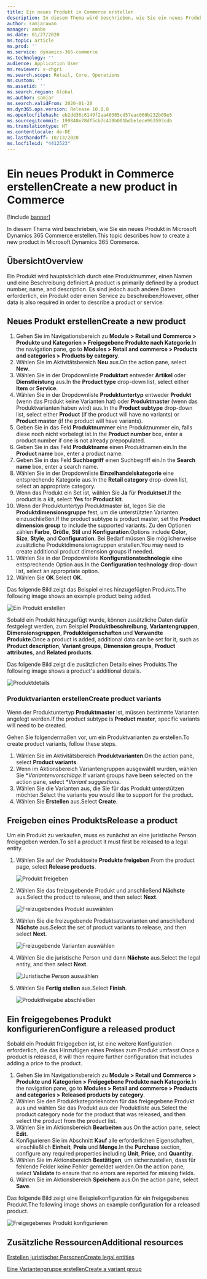 ```yaml
---
title: Ein neues Produkt in Commerce erstellen
description: In diesem Thema wird beschrieben, wie Sie ein neues Produkt in Microsoft Dynamics 365 Commerce erstellen.
author: samjarawan
manager: annbe
ms.date: 01/27/2020
ms.topic: article
ms.prod: ''
ms.service: dynamics-365-commerce
ms.technology: ''
audience: Application User
ms.reviewer: v-chgri
ms.search.scope: Retail, Core, Operations
ms.custom: ''
ms.assetid: ''
ms.search.region: Global
ms.author: samjar
ms.search.validFrom: 2020-01-20
ms.dyn365.ops.version: Release 10.0.8
ms.openlocfilehash: eb2dd36c6149f2aa40305cd57eac060b232b09e5
ms.sourcegitcommit: 199848e78df5cb7c439b001bdbe1ece963593cdb
ms.translationtype: HT
ms.contentlocale: de-DE
ms.lasthandoff: 10/13/2020
ms.locfileid: "4412523"
---
```

# <a name="create-a-new-product-in-commerce"></a><span data-ttu-id="f730e-103">Ein neues Produkt in Commerce erstellen</span><span class="sxs-lookup"><span data-stu-id="f730e-103">Create a new product in Commerce</span></span>


[!include [banner](includes/banner.md)]

<span data-ttu-id="f730e-104">In diesem Thema wird beschrieben, wie Sie ein neues Produkt in Microsoft Dynamics 365 Commerce erstellen.</span><span class="sxs-lookup"><span data-stu-id="f730e-104">This topic describes how to create a new product in Microsoft Dynamics 365 Commerce.</span></span>

## <a name="overview"></a><span data-ttu-id="f730e-105">Übersicht</span><span class="sxs-lookup"><span data-stu-id="f730e-105">Overview</span></span>

<span data-ttu-id="f730e-106">Ein Produkt wird hauptsächlich durch eine Produktnummer, einen Namen und eine Beschreibung definiert.</span><span class="sxs-lookup"><span data-stu-id="f730e-106">A product is primarily defined by a product number, name, and description.</span></span> <span data-ttu-id="f730e-107">Es sind jedoch auch andere Daten erforderlich, ein Produkt oder einen Service zu beschreiben:</span><span class="sxs-lookup"><span data-stu-id="f730e-107">However, other data is also required in order to describe a product or service:</span></span>

## <a name="create-a-new-product"></a><span data-ttu-id="f730e-108">Neues Produkt erstellen</span><span class="sxs-lookup"><span data-stu-id="f730e-108">Create a new product</span></span>

1. <span data-ttu-id="f730e-109">Gehen Sie im Navigationsbereich zu **Module \> Retail und Commerce \> Produkte und Kategorien \> Freigegebene Produkte nach Kategorie**.</span><span class="sxs-lookup"><span data-stu-id="f730e-109">In the navigation pane, go to **Modules \> Retail and commerce \> Products and categories \> Products by category**.</span></span>
1. <span data-ttu-id="f730e-110">Wählen Sie im Aktivitätsbereich **Neu** aus.</span><span class="sxs-lookup"><span data-stu-id="f730e-110">On the action pane, select **New**.</span></span>
1. <span data-ttu-id="f730e-111">Wählen Sie in der Dropdownliste **Produktart** entweder **Artikel** oder **Dienstleistung** aus.</span><span class="sxs-lookup"><span data-stu-id="f730e-111">In the **Product type** drop-down list, select either **Item** or **Service**.</span></span>
1. <span data-ttu-id="f730e-112">Wählen Sie in der Dropdownliste **Produktuntertyp** entweder **Produkt** (wenn das Produkt keine Varianten hat) oder **Produktmaster** (wenn das Produktvarianten haben wird) aus.</span><span class="sxs-lookup"><span data-stu-id="f730e-112">In the **Product subtype** drop-down list, select either **Product** (if the product will have no variants) or **Product master** (if the product will have variants).</span></span>
1. <span data-ttu-id="f730e-113">Geben Sie in das Feld **Produktnummer** eine Produktnummer ein, falls diese noch nicht vorbelegt ist.</span><span class="sxs-lookup"><span data-stu-id="f730e-113">In the **Product number** box, enter a product number if one is not already prepopulated.</span></span>
1. <span data-ttu-id="f730e-114">Geben Sie in das Feld **Produktname** einen Produktnamen ein.</span><span class="sxs-lookup"><span data-stu-id="f730e-114">In the **Product name** box, enter a product name.</span></span>
1. <span data-ttu-id="f730e-115">Geben Sie in das Feld **Suchbegriff** einen Suchbegriff ein.</span><span class="sxs-lookup"><span data-stu-id="f730e-115">In the **Search name** box, enter a search name.</span></span>
1. <span data-ttu-id="f730e-116">Wählen Sie in der Dropdownliste **Einzelhandelskategorie** eine entsprechende Kategorie aus.</span><span class="sxs-lookup"><span data-stu-id="f730e-116">In the **Retail category** drop-down list, select an appropriate category.</span></span>
1. <span data-ttu-id="f730e-117">Wenn das Produkt ein Set ist, wählen Sie **Ja** für **Produktset**.</span><span class="sxs-lookup"><span data-stu-id="f730e-117">If the product is a kit, select **Yes** for **Product kit**.</span></span>
1. <span data-ttu-id="f730e-118">Wenn der Produktuntertyp Produktmaster ist, legen Sie die **Produktdimensionsgruppe** fest, um die unterstützten Varianten einzuschließen.</span><span class="sxs-lookup"><span data-stu-id="f730e-118">If the product subtype is product master, set the **Product dimension group** to include the supported variants.</span></span> <span data-ttu-id="f730e-119">Zu den Optionen zählen **Farbe**, **Größe**, **Stil** und **Konfiguration**.</span><span class="sxs-lookup"><span data-stu-id="f730e-119">Options include **Color**, **Size**, **Style**, and **Configuration**.</span></span> <span data-ttu-id="f730e-120">Bei Bedarf müssen Sie möglicherweise zusätzliche Produktdimensionsgruppen erstellen.</span><span class="sxs-lookup"><span data-stu-id="f730e-120">You may need to create additional product dimension groups if needed.</span></span>
1. <span data-ttu-id="f730e-121">Wählen Sie in der Dropdownliste **Konfigurationstechnologie** eine entsprechende Option aus.</span><span class="sxs-lookup"><span data-stu-id="f730e-121">In the **Configuration technology** drop-down list, select an appropriate option.</span></span>
1. <span data-ttu-id="f730e-122">Wählen Sie **OK**.</span><span class="sxs-lookup"><span data-stu-id="f730e-122">Select **OK**.</span></span>

<span data-ttu-id="f730e-123">Das folgende Bild zeigt das Beispiel eines hinzugefügten Produkts.</span><span class="sxs-lookup"><span data-stu-id="f730e-123">The following image shows an example product being added.</span></span>

![Ein Produkt erstellen](media/create-new-product.png)

<span data-ttu-id="f730e-125">Sobald ein Produkt hinzugefügt wurde, können zusätzliche Daten dafür festgelegt werden, zum Beispiel **Produktbeschreibung**, **Variantengruppen**, **Dimensionsgruppen**, **Produkteigenschaften** und **Verwandte Produkte**.</span><span class="sxs-lookup"><span data-stu-id="f730e-125">Once a product is added, additional data can be set for it, such as **Product description**, **Variant groups**, **Dimension groups**, **Product attributes**, and **Related products**.</span></span>

<span data-ttu-id="f730e-126">Das folgende Bild zeigt die zusätzlichen Details eines Produkts.</span><span class="sxs-lookup"><span data-stu-id="f730e-126">The following image shows a product's additional details.</span></span>

![Produktdetails](media/create-new-product-2.png)

### <a name="create-product-variants"></a><span data-ttu-id="f730e-128">Produktvarianten erstellen</span><span class="sxs-lookup"><span data-stu-id="f730e-128">Create product variants</span></span>

<span data-ttu-id="f730e-129">Wenn der Produktuntertyp **Produktmaster** ist, müssen bestimmte Varianten angelegt werden.</span><span class="sxs-lookup"><span data-stu-id="f730e-129">If the product subtype is **Product master**, specific variants will need to be created.</span></span> 

<span data-ttu-id="f730e-130">Gehen Sie folgendermaßen vor, um ein Produktvarianten zu erstellen.</span><span class="sxs-lookup"><span data-stu-id="f730e-130">To create product variants, follow these steps.</span></span>

1. <span data-ttu-id="f730e-131">Wählen Sie im Aktivitätsbereich **Produktvarianten**.</span><span class="sxs-lookup"><span data-stu-id="f730e-131">On the action pane, select **Product variants**.</span></span>
1. <span data-ttu-id="f730e-132">Wenn im Aktionsbereich Variantengruppen ausgewählt wurden, wählen Sie \**Variantenvorschläge*.</span><span class="sxs-lookup"><span data-stu-id="f730e-132">If variant groups have been selected on the action pane, select \**Variant suggestions*.</span></span>
1. <span data-ttu-id="f730e-133">Wählen Sie die Varianten aus, die Sie für das Produkt unterstützen möchten.</span><span class="sxs-lookup"><span data-stu-id="f730e-133">Select the variants you would like to support for the product.</span></span>
1. <span data-ttu-id="f730e-134">Wählen Sie **Erstellen** aus.</span><span class="sxs-lookup"><span data-stu-id="f730e-134">Select **Create**.</span></span>

## <a name="release-a-product"></a><span data-ttu-id="f730e-135">Freigeben eines Produkts</span><span class="sxs-lookup"><span data-stu-id="f730e-135">Release a product</span></span>

<span data-ttu-id="f730e-136">Um ein Produkt zu verkaufen, muss es zunächst an eine juristische Person freigegeben werden.</span><span class="sxs-lookup"><span data-stu-id="f730e-136">To sell a product it must first be released to a legal entity.</span></span>

1. <span data-ttu-id="f730e-137">Wählen Sie auf der Produktseite **Produkte freigeben**.</span><span class="sxs-lookup"><span data-stu-id="f730e-137">From the product page, select **Release products**.</span></span>

    ![Produkt freigeben](media/create-new-product-3.png)

1. <span data-ttu-id="f730e-139">Wählen Sie das freizugebende Produkt und anschließend **Nächste** aus.</span><span class="sxs-lookup"><span data-stu-id="f730e-139">Select the product to release, and then select **Next**.</span></span>

    ![Freizugebendes Produkt auswählen](media/create-new-product-4.png)

1. <span data-ttu-id="f730e-141">Wählen Sie die freizugebende Produktsatzvarianten und anschließend **Nächste** aus.</span><span class="sxs-lookup"><span data-stu-id="f730e-141">Select the set of product variants to release, and then select **Next**.</span></span>

    ![Freizugebende Varianten auswählen](media/create-new-product-5.png)

1. <span data-ttu-id="f730e-143">Wählen Sie die juristische Person und dann **Nächste** aus.</span><span class="sxs-lookup"><span data-stu-id="f730e-143">Select the legal entity, and then select **Next**.</span></span>

    ![Juristische Person auswählen](media/create-new-product-6.png)

1. <span data-ttu-id="f730e-145">Wählen Sie **Fertig stellen** aus.</span><span class="sxs-lookup"><span data-stu-id="f730e-145">Select **Finish**.</span></span>

    ![Produktfreigabe abschließen](media/create-new-product-7.png)

## <a name="configure-a-released-product"></a><span data-ttu-id="f730e-147">Ein freigegebenes Produkt konfigurieren</span><span class="sxs-lookup"><span data-stu-id="f730e-147">Configure a released product</span></span>

<span data-ttu-id="f730e-148">Sobald ein Produkt freigegeben ist, ist eine weitere Konfiguration erforderlich, die das Hinzufügen eines Preises zum Produkt umfasst.</span><span class="sxs-lookup"><span data-stu-id="f730e-148">Once a product is released, it will then require further configuration that includes adding a price to the product.</span></span>

1. <span data-ttu-id="f730e-149">Gehen Sie im Navigationsbereich zu **Module \> Retail und Commerce \> Produkte und Kategorien \> Freigegebene Produkte nach Kategorie**.</span><span class="sxs-lookup"><span data-stu-id="f730e-149">In the navigation pane, go to **Modules \> Retail and commerce \> Products and categories \> Released products by category**.</span></span>
1. <span data-ttu-id="f730e-150">Wählen Sie den Produktkategorieknoten für das freigegebene Produkt aus und wählen Sie das Produkt aus der Produktliste aus.</span><span class="sxs-lookup"><span data-stu-id="f730e-150">Select the product category node for the product that was released, and then select the product from the product list.</span></span>
1. <span data-ttu-id="f730e-151">Wählen Sie im Aktionsbereich **Bearbeiten** aus.</span><span class="sxs-lookup"><span data-stu-id="f730e-151">On the action pane, select **Edit**.</span></span>
1. <span data-ttu-id="f730e-152">Konfigurieren Sie im Abschnitt **Kauf** alle erforderlichen Eigenschaften, einschließlich **Einheit**, **Preis** und **Menge**.</span><span class="sxs-lookup"><span data-stu-id="f730e-152">In the **Purchase** section, configure any required properties including **Unit**, **Price**,  and **Quantity**.</span></span>
1. <span data-ttu-id="f730e-153">Wählen Sie im Aktionsbereich **Bestätigen**, um sicherzustellen, dass für fehlende Felder keine Fehler gemeldet werden.</span><span class="sxs-lookup"><span data-stu-id="f730e-153">On the action pane, select **Validate** to ensure that no errors are reported for missing fields.</span></span>
1. <span data-ttu-id="f730e-154">Wählen Sie im Aktionsbereich **Speichern** aus.</span><span class="sxs-lookup"><span data-stu-id="f730e-154">On the action pane, select **Save**.</span></span>

<span data-ttu-id="f730e-155">Das folgende Bild zeigt eine Beispielkonfiguration für ein freigegebenes Produkt.</span><span class="sxs-lookup"><span data-stu-id="f730e-155">The following image shows an example configuration for a released product.</span></span>

![Freigegebenes Produkt konfigurieren](media/create-new-product-8.png)

## <a name="additional-resources"></a><span data-ttu-id="f730e-157">Zusätzliche Ressourcen</span><span class="sxs-lookup"><span data-stu-id="f730e-157">Additional resources</span></span>

[<span data-ttu-id="f730e-158">Erstellen juristischer Personen</span><span class="sxs-lookup"><span data-stu-id="f730e-158">Create legal entities</span></span>](channels-legal-entities.md)

[<span data-ttu-id="f730e-159">Eine Variantengruppe erstellen</span><span class="sxs-lookup"><span data-stu-id="f730e-159">Create a variant group</span></span>](create-variant-group.md) 
